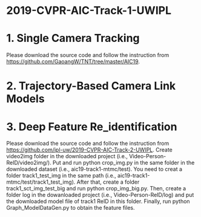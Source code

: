 # 2019-CVPR-AIC-Track-1-UWIPL
# 1. Single Camera Tracking
Please download the source code and follow the instruction from https://github.com/GaoangW/TNT/tree/master/AIC19. <br />

# 2. Trajectory-Based Camera Link Models 

# 3. Deep Feature Re_identification
Please download the source code and follow the instruction from https://github.com/ipl-uw/2019-CVPR-AIC-Track-2-UWIPL. 
Create video2img folder in the downloaded project (i.e., Video-Person-ReID/video2img/).
Put and run python crop_img.py in the same folder in the downloaded dataset (i.e., aic19-track1-mtmc/test). You need to creat a folder track1_test_img in the same path (i.e., aic19-track1-mtmc/test/track1_test_img). After that, create a folder track1_sct_img_test_big and run python crop_img_big.py. Then, create a folder log in the dowanloaded project (i.e., Video-Person-ReID/log) and put the downloaded model file of track1 ReID in this folder. Finally, run python Graph_ModelDataGen.py to obtain the feature files.<br />


